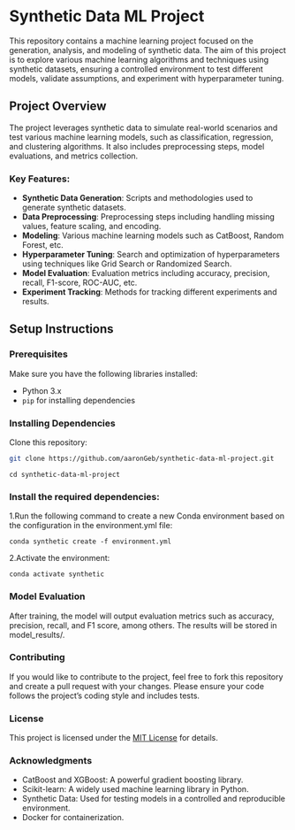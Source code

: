 # Synthetic Data ML Project

This repository contains a machine learning project focused on the generation, analysis, and modeling of synthetic data. The aim of this project is to explore various machine learning algorithms and techniques using synthetic datasets, ensuring a controlled environment to test different models, validate assumptions, and experiment with hyperparameter tuning.

## Project Overview

The project leverages synthetic data to simulate real-world scenarios and test various machine learning models, such as classification, regression, and clustering algorithms. It also includes preprocessing steps, model evaluations, and metrics collection.

### Key Features:
- **Synthetic Data Generation**: Scripts and methodologies used to generate synthetic datasets.
- **Data Preprocessing**: Preprocessing steps including handling missing values, feature scaling, and encoding.
- **Modeling**: Various machine learning models such as CatBoost, Random Forest, etc.
- **Hyperparameter Tuning**: Search and optimization of hyperparameters using techniques like Grid Search or Randomized Search.
- **Model Evaluation**: Evaluation metrics including accuracy, precision, recall, F1-score, ROC-AUC, etc.
- **Experiment Tracking**: Methods for tracking different experiments and results.

## Setup Instructions

### Prerequisites

Make sure you have the following libraries installed:

- Python 3.x
- `pip` for installing dependencies

### Installing Dependencies

Clone this repository:

```bash
git clone https://github.com/aaronGeb/synthetic-data-ml-project.git
```
```
cd synthetic-data-ml-project
```
### Install the required dependencies:
1.Run the following command to create a new Conda environment based on the configuration in the environment.yml file:
```
conda synthetic create -f environment.yml
```
2.Activate the environment:
```
conda activate synthetic
```
### Model Evaluation

After training, the model will output evaluation metrics such as accuracy, precision, recall, and F1 score, among others. The results will be stored in model_results/.

### Contributing

If you would like to contribute to the project, feel free to fork this repository and create a pull request with your changes. Please ensure your code follows the project’s coding style and includes tests.

### License

This project is licensed under the [MIT License](LICENSE) for details.

### Acknowledgments
- CatBoost and XGBoost: A powerful gradient boosting library.
- Scikit-learn: A widely used machine learning library in Python.
- Synthetic Data: Used for testing models in a controlled and reproducible environment.
- Docker for containerization.